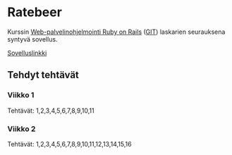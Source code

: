 # Ratebeer #

Kurssin [Web-palvelinohjelmointi Ruby on Rails](http://www.cs.helsinki.fi/courses/582368/2014/k/k/1) ([GIT](https://github.com/mluukkai/WebPalvelinohjelmointi2014/wiki/Web-palvelinohjelmointi-Ruby-on-Rails)) laskarien seurauksena syntyvä sovellus.

[Sovelluslinkki](http://damp-wave-2351.herokuapp.com/)

## Tehdyt tehtävät ##
### Viikko 1 ###
Tehtävät:  1,2,3,4,5,6,7,8,9,10,11  
### Viikko 2 ###
Tehtävät:  1,2,3,4,5,6,7,8,9,10,11,12,13,14,15,16
